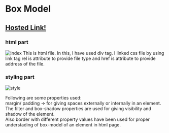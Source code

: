 # Box Model

## [Hosted Link!](https://hsc92180.github.io/Geekster_Assignment/Box-Model/)

### html part

![index](https://github.com/hsc92180/Geekster_Assignment/assets/68774484/693f25fb-e1eb-4a76-9815-df8957aa73e6)
This is html file. In this, I have used div tag. I linked css file by using link tag rel is attribute to provide file type and href is attribute to provide address of the file.

### styling part

![style](https://github.com/hsc92180/Geekster_Assignment/assets/68774484/931b3e15-4155-4320-871e-b1a33ab44767)

Following are some properties used:<br>
margin/ padding -> for giving spaces externally or internally in an element. <br>
The filter and box-shadow properties are used for giving visibility and shadow of the element. <br>
Also border with different property values have been used for proper understading of box-model of an element in html page.